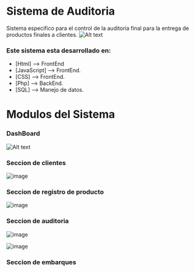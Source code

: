 # Sistema de Auditoria
Sistema especifico para el control de la auditoria final para la entrega de productos finales a clientes.
![Alt text](https://i.pinimg.com/originals/09/7f/28/097f28b9b779003af587f31559ee59bd.jpg?raw=true "DashBoard")

### Este sistema esta desarrollado en:
* [Html] --> FrontEnd
* [JavaScript] --> FrontEnd.
* [CSS] --> FrontEnd.
* [Php] --> BackEnd.
* [SQL] --> Manejo de datos.

# Modulos del Sistema

### DashBoard
![Alt text](https://i.pinimg.com/originals/09/7f/28/097f28b9b779003af587f31559ee59bd.jpg?raw=true "DashBoard")

### Seccion de clientes
![image](https://user-images.githubusercontent.com/90405172/136980164-919ac39c-9174-4b46-8508-6024306021e9.png)

### Seccion de registro de producto
![image](https://user-images.githubusercontent.com/90405172/136980465-475424e2-b4a0-4721-9f0a-b032770b6767.png)

### Seccion de auditoria
![image](https://user-images.githubusercontent.com/90405172/136980365-93480c2c-aca3-4515-9687-a0c066d0f44c.png)

![image](https://user-images.githubusercontent.com/90405172/136980374-30dee12b-1926-4d6f-936a-84038aeb92bf.png)

### Seccion de embarques
